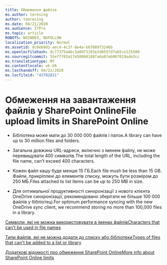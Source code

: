 ```yaml
---
title: Обмеження файлів
ms.author: toresing
author: tomresing
ms.date: 04/21/2020
ms.audience: ITPro
ms.topic: article
ROBOTS: NOINDEX, NOFOLLOW
localization_priority: Normal
ms.assetid: dc0eb9d1-aec4-4c37-8e4a-b67089f3246b
ms.openlocfilehash: dc77375a46c3a0973193e2d055fd7ab5ce125500
ms.sourcegitcommit: 55eff703a17e500681d8fa6a87eb067019ade3cc
ms.translationtype: MT
ms.contentlocale: uk-UA
ms.lasthandoff: 04/22/2020
ms.locfileid: "43702831"
---
```

# <a name="file-upload-limits-in-sharepoint-online"></a><span data-ttu-id="12692-102">Обмеження на завантаження файлів у SharePoint Online</span><span class="sxs-lookup"><span data-stu-id="12692-102">File upload limits in SharePoint Online</span></span>

- <span data-ttu-id="12692-103">Бібліотека може мати до 30 000 000 файлів і папок.</span><span class="sxs-lookup"><span data-stu-id="12692-103">A library can have up to 30 million files and folders.</span></span>
    
- <span data-ttu-id="12692-104">Загальна довжина URL-адреси, включно з іменем файлу, не може перевищувати 400 символів.</span><span class="sxs-lookup"><span data-stu-id="12692-104">The total length of the URL, including the file name, can't exceed 400 characters.</span></span>
    
- <span data-ttu-id="12692-105">Кожен файл кашу буде менше 15 ГБ.</span><span class="sxs-lookup"><span data-stu-id="12692-105">Each file mush be less than 15 GB.</span></span> <span data-ttu-id="12692-106">Файли, прикріплені до елементів списку, можуть бути розміром до 250 МБ.</span><span class="sxs-lookup"><span data-stu-id="12692-106">Files attached to list items can be up to 250 MB in size.</span></span>
    
- <span data-ttu-id="12692-107">Для оптимальної продуктивності синхронізації з нового клієнта OneDrive синхронізації, рекомендовано зберігати не більше 100 000 файлів у бібліотеці.</span><span class="sxs-lookup"><span data-stu-id="12692-107">For optimum performance syncing with the new OneDrive sync client, we recommend storing no more than 100,000 files in a library.</span></span> 
    
[<span data-ttu-id="12692-108">Символи, які не можна використовувати в іменах файлів</span><span class="sxs-lookup"><span data-stu-id="12692-108">Characters that can't be used in file names</span></span>](https://go.microsoft.com/fwlink/?linkid=866430)
  
[<span data-ttu-id="12692-109">Типи файлів, які не можна додати до списку або бібліотеки</span><span class="sxs-lookup"><span data-stu-id="12692-109">Types of files that can't be added to a list or library</span></span>](https://go.microsoft.com/fwlink/?linkid=273757)
  
[<span data-ttu-id="12692-110">Додаткові відомості про обмеження SharePoint Online</span><span class="sxs-lookup"><span data-stu-id="12692-110">More info about SharePoint Online limits</span></span>](https://go.microsoft.com/fwlink/?linkid=271273)
  

